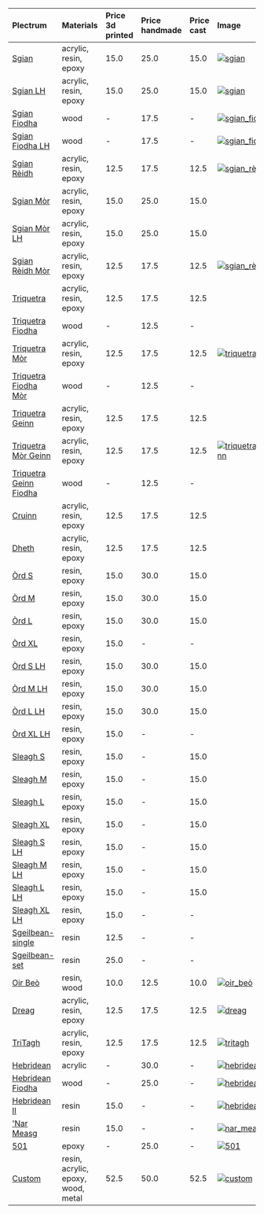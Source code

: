 | **Plectrum**                                              | **Materials**                      | **Price 3d printed**   | **Price handmade**   | **Price cast**   | **Image**                                                                                                               |
|:----------------------------------------------------------|:-----------------------------------|:-----------------------|:---------------------|:-----------------|:------------------------------------------------------------------------------------------------------------------------|
| [Sgian](../picks/sgian)                                   | acrylic, resin, epoxy              | 15.0                   | 25.0                 | 15.0             | [![sgian](../../assets/images/sgian.jpg "Sgian")](/picks/sgian)                                                         |
| [Sgian LH](../picks/sgian_lh)                             | acrylic, resin, epoxy              | 15.0                   | 25.0                 | 15.0             | [![sgian](../../assets/images/sgian.jpg "Sgian")](/picks/sgian)                                                         |
| [Sgian Fiodha](../picks/sgian_fiodha)                     | wood                               | -                      | 17.5                 | -                | [![sgian_fiodha](../../assets/images/sgian_fiodha.jpg "Sgian_fiodha")](/picks/sgian_fiodha)                             |
| [Sgian Fiodha LH](../picks/sgian_fiodha_lh)               | wood                               | -                      | 17.5                 | -                | [![sgian_fiodha](../../assets/images/sgian_fiodha.jpg "Sgian_fiodha")](/picks/sgian_fiodha)                             |
| [Sgian Rèidh](../picks/sgian_rèidh)                       | acrylic, resin, epoxy              | 12.5                   | 17.5                 | 12.5             | [![sgian_rèidh](../../assets/images/sgian_rèidh.jpg "Sgian_rèidh")](/picks/sgian_rèidh)                                 |
| [Sgian Mòr](../picks/sgian_mòr)                           | acrylic, resin, epoxy              | 15.0                   | 25.0                 | 15.0             |                                                                                                                         |
| [Sgian Mòr LH](../picks/sgian_mòr_lh)                     | acrylic, resin, epoxy              | 15.0                   | 25.0                 | 15.0             |                                                                                                                         |
| [Sgian Rèidh Mòr](../picks/sgian_rèidh_mòr)               | acrylic, resin, epoxy              | 12.5                   | 17.5                 | 12.5             | [![sgian_rèidh_mòr](../../assets/images/sgian_rèidh_mòr.jpg "Sgian_rèidh_mòr")](/picks/sgian_rèidh_mòr)                 |
| [Triquetra](../picks/triquetra)                           | acrylic, resin, epoxy              | 12.5                   | 17.5                 | 12.5             |                                                                                                                         |
| [Triquetra Fiodha](../picks/triquetra_fiodha)             | wood                               | -                      | 12.5                 | -                |                                                                                                                         |
| [Triquetra Mòr](../picks/triquetra_mòr)                   | acrylic, resin, epoxy              | 12.5                   | 17.5                 | 12.5             | [![triquetra_mòr](../../assets/images/triquetra_mòr.jpg "Triquetra_mòr")](/picks/triquetra_mòr)                         |
| [Triquetra Fiodha Mòr](../picks/triquetra_fiodha_mòr)     | wood                               | -                      | 12.5                 | -                |                                                                                                                         |
| [Triquetra Geinn](../picks/triquetra_geinn)               | acrylic, resin, epoxy              | 12.5                   | 17.5                 | 12.5             |                                                                                                                         |
| [Triquetra Mòr Geinn](../picks/triquetra_mòr_geinn)       | acrylic, resin, epoxy              | 12.5                   | 17.5                 | 12.5             | [![triquetra_mòr_geinn](../../assets/images/triquetra_mòr_geinn.jpg "Triquetra_mòr_geinn")](/picks/triquetra_mòr_geinn) |
| [Triquetra Geinn Fiodha](../picks/triquetra_geinn_fiodha) | wood                               | -                      | 12.5                 | -                |                                                                                                                         |
| [Cruinn](../picks/cruinn)                                 | acrylic, resin, epoxy              | 12.5                   | 17.5                 | 12.5             |                                                                                                                         |
| [Dheth](../picks/dheth)                                   | acrylic, resin, epoxy              | 12.5                   | 17.5                 | 12.5             |                                                                                                                         |
| [Òrd S](../picks/òrd_s)                                   | resin, epoxy                       | 15.0                   | 30.0                 | 15.0             |                                                                                                                         |
| [Òrd M](../picks/òrd_m)                                   | resin, epoxy                       | 15.0                   | 30.0                 | 15.0             |                                                                                                                         |
| [Òrd L](../picks/òrd_l)                                   | resin, epoxy                       | 15.0                   | 30.0                 | 15.0             |                                                                                                                         |
| [Òrd XL](../picks/òrd_xl)                                 | resin, epoxy                       | 15.0                   | -                    | -                |                                                                                                                         |
| [Òrd S LH](../picks/òrd_s_lh)                             | resin, epoxy                       | 15.0                   | 30.0                 | 15.0             |                                                                                                                         |
| [Òrd M LH](../picks/òrd_m_lh)                             | resin, epoxy                       | 15.0                   | 30.0                 | 15.0             |                                                                                                                         |
| [Òrd L LH](../picks/òrd_l_lh)                             | resin, epoxy                       | 15.0                   | 30.0                 | 15.0             |                                                                                                                         |
| [Òrd XL LH](../picks/òrd_xl_lh)                           | resin, epoxy                       | 15.0                   | -                    | -                |                                                                                                                         |
| [Sleagh S](../picks/sleagh_s)                             | resin, epoxy                       | 15.0                   | -                    | 15.0             |                                                                                                                         |
| [Sleagh M](../picks/sleagh_m)                             | resin, epoxy                       | 15.0                   | -                    | 15.0             |                                                                                                                         |
| [Sleagh L](../picks/sleagh_l)                             | resin, epoxy                       | 15.0                   | -                    | 15.0             |                                                                                                                         |
| [Sleagh XL](../picks/sleagh_xl)                           | resin, epoxy                       | 15.0                   | -                    | 15.0             |                                                                                                                         |
| [Sleagh S LH](../picks/sleagh_s_lh)                       | resin, epoxy                       | 15.0                   | -                    | 15.0             |                                                                                                                         |
| [Sleagh M LH](../picks/sleagh_m_lh)                       | resin, epoxy                       | 15.0                   | -                    | 15.0             |                                                                                                                         |
| [Sleagh L LH](../picks/sleagh_l_lh)                       | resin, epoxy                       | 15.0                   | -                    | 15.0             |                                                                                                                         |
| [Sleagh XL LH](../picks/sleagh_xl_lh)                     | resin, epoxy                       | 15.0                   | -                    | -                |                                                                                                                         |
| [Sgeilbean-single](../picks/sgeilbean-single)             | resin                              | 12.5                   | -                    | -                |                                                                                                                         |
| [Sgeilbean-set](../picks/sgeilbean-set)                   | resin                              | 25.0                   | -                    | -                |                                                                                                                         |
| [Oir Beò](../picks/oir_beò)                               | resin, wood                        | 10.0                   | 12.5                 | 10.0             | [![oir_beò](../../assets/images/oir_beò.jpg "Oir_beò")](/picks/oir_beò)                                                 |
| [Dreag](../picks/dreag)                                   | acrylic, resin, epoxy              | 12.5                   | 17.5                 | 12.5             | [![dreag](../../assets/images/dreag.jpg "Dreag")](/picks/dreag)                                                         |
| [TriTagh](../picks/tritagh)                               | acrylic, resin, epoxy              | 12.5                   | 17.5                 | 12.5             | [![tritagh](../../assets/images/tritagh.jpg "Tritagh")](/picks/tritagh)                                                 |
| [Hebridean](../picks/hebridean)                           | acrylic                            | -                      | 30.0                 | -                | [![hebridean](../../assets/images/hebridean.jpg "Hebridean")](/picks/hebridean)                                         |
| [Hebridean Fiodha](../picks/hebridean_fiodha)             | wood                               | -                      | 25.0                 | -                | [![hebridean_fiodha](../../assets/images/hebridean_fiodha.jpg "Hebridean_fiodha")](/picks/hebridean_fiodha)             |
| [Hebridean II](../picks/hebridean_ii)                     | resin                              | 15.0                   | -                    | -                | [![hebridean_ii](../../assets/images/hebridean_ii.jpg "Hebridean_ii")](/picks/hebridean_ii)                             |
| ['Nar Measg](../picks/nar_measg)                          | resin                              | 15.0                   | -                    | -                | [![nar_measg](../../assets/images/nar_measg.jpg "Nar_measg")](/picks/nar_measg)                                         |
| [501](../picks/501)                                       | epoxy                              | -                      | 25.0                 | -                | [![501](../../assets/images/501.jpg "501")](/picks/501)                                                                 |
| [Custom](../picks/custom)                                 | resin, acrylic, epoxy, wood, metal | 52.5                   | 50.0                 | 52.5             | [![custom](../../assets/images/custom.jpg "Custom")](/picks/custom)                                                     |